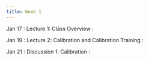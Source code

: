 ```yaml
---
title: Week 1
---
```


Jan 17
: Lecture 1: Class Overview
    :   

Jan 19
: Lecture 2: Calibration and Calibration Training
    :   

Jan 21
: Discussion 1: Calibration
    :  
